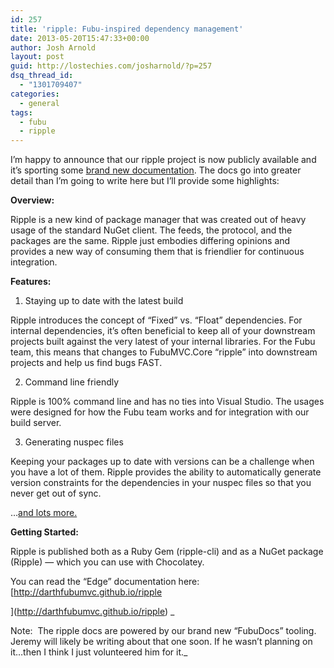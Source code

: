 ```yaml
---
id: 257
title: 'ripple: Fubu-inspired dependency management'
date: 2013-05-20T15:47:33+00:00
author: Josh Arnold
layout: post
guid: http://lostechies.com/josharnold/?p=257
dsq_thread_id:
  - "1301709407"
categories:
  - general
tags:
  - fubu
  - ripple
---
```

I&#8217;m happy to announce that our ripple project is now publicly available and it&#8217;s sporting some [brand new documentation](http://darthfubumvc.github.io/ripple/ripple/). The docs go into greater detail than I&#8217;m going to write here but I&#8217;ll provide some highlights:

**Overview:**

Ripple is a new kind of package manager that was created out of heavy usage of the standard NuGet client. The feeds, the protocol, and the packages are the same. Ripple just embodies differing opinions and provides a new way of consuming them that is friendlier for continuous integration.

**Features:**

1. Staying up to date with the latest build

Ripple introduces the concept of &#8220;Fixed&#8221; vs. &#8220;Float&#8221; dependencies. For internal dependencies, it&#8217;s often beneficial to keep all of your downstream projects built against the very latest of your internal libraries. For the Fubu team, this means that changes to FubuMVC.Core &#8220;ripple&#8221; into downstream projects and help us find bugs FAST.

2. Command line friendly

Ripple is 100% command line and has no ties into Visual Studio. The usages were designed for how the Fubu team works and for integration with our build server.

3. Generating nuspec files

Keeping your packages up to date with versions can be a challenge when you have a lot of them. Ripple provides the ability to automatically generate version constraints for the dependencies in your nuspec files so that you never get out of sync.

&#8230;[and lots more.](http://darthfubumvc.github.io/ripple/ripple/)

**Getting Started:**

Ripple is published both as a Ruby Gem (ripple-cli) and as a NuGet package (Ripple) &#8212; which you can use with Chocolatey.

You can read the &#8220;Edge&#8221; documentation here: [http://darthfubumvc.github.io/ripple
  
](http://darthfubumvc.github.io/ripple) _
  
Note:  The ripple docs are powered by our brand new &#8220;FubuDocs&#8221; tooling. Jeremy will likely be writing about that one soon. If he wasn&#8217;t planning on it&#8230;then I think I just volunteered him for it._